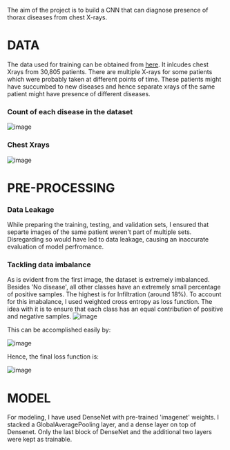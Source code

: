 The aim of the project is to build a CNN that can diagnose presence of thorax diseases from chest X-rays.
# DATA
The data used for training can be obtained from [here](https://www.kaggle.com/code/shashank069/chest-xray-classification/data). It inlcudes chest Xrays from 30,805 patients. There are multiple X-rays for some patients which were probably taken at different points of time. These patients might have succumbed to new diseases and hence separate xrays of the same patient might have presence of different diseases.
### Count of each disease in the dataset
![image](https://user-images.githubusercontent.com/98767932/161377893-d84559a2-29f1-4004-8288-8b68b778e126.png)
### Chest Xrays
![image](https://user-images.githubusercontent.com/98767932/161377729-6503f2b4-20c0-4bd1-9f91-6752d43f87ed.png)

# PRE-PROCESSING

### Data Leakage
While preparing the training, testing, and validation sets, I ensured that separte images of the same patient weren't part of multiple sets. Disregarding so would have led to data leakage, causing an inaccurate evaluation of model perfromance.

### Tackling data imbalance
As is evident from the first image, the dataset is extremely imbalanced. Besides 'No disease', all other classes have an extremely small percentage of positive samples. The highest is for Infiltration (around 18%). To account for this imabalance, I used weighted cross entropy as loss function. The idea with it is to ensure that each class has an equal contribution of positive and negative samples.
![image](https://user-images.githubusercontent.com/98767932/161379040-278af470-b165-4f34-9865-a5168855d69f.png)


This can be accomplished easily by:

![image](https://user-images.githubusercontent.com/98767932/161379030-24913683-6f51-42fc-9145-df0755d49f18.png)


Hence, the final loss function is:

![image](https://user-images.githubusercontent.com/98767932/161378966-7793cc4c-00cd-4e7e-9aa7-e93a3434d1a1.png)


# MODEL
For modeling, I have used DenseNet with pre-trained 'imagenet' weights. I stacked a GlobalAveragePooling layer, and a dense layer on top of Densenet. Only the last block of DenseNet and the additional two layers were kept as trainable.


